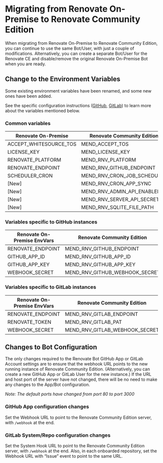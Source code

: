# Migrating from Renovate On-Premise to Renovate Community Edition
When migrating from Renovate On-Premise to Renovate Community Edition, you can continue to use the same Bot/User, with just a couple of modifications. Alternatively, you can create a separate Bot/User for the Renovate CE and disable/remove the original Renovate On-Premise Bot when you are ready.

## Change to the Environment Variables
Some existing environment variables have been renamed, and some new ones have been added.

See the specific configuration instructions ([GitHub](./configuration-github.md), [GitLab](./configuration-gitlab.md)) to learn more about the variables mentioned below.

### Common variables
| Renovate On-Premise    | Renovate Community Edition |
|------------------------|--|
| ACCEPT_WHITESOURCE_TOS | MEND_ACCEPT_TOS |
| LICENSE_KEY            | MEND_LICENSE_KEY |
| RENOVATE_PLATFORM      | MEND_RNV_PLATFORM |
| RENOVATE_ENDPOINT      | MEND_RNV_GITHUB_ENDPOINT |
| SCHEDULER_CRON         | MEND_RNV_CRON_JOB_SCHEDULER |
| [New]                  | MEND_RNV_CRON_APP_SYNC |
| [New]                  | MEND_RNV_ADMIN_API_ENABLED |
| [New]                  | MEND_RNV_SERVER_API_SECRET |
| [New]                  | MEND_RNV_SQLITE_FILE_PATH |

### Variables specific to GitHub instances
| Renovate On-Premise EnvVars | Renovate Community Edition |
|--|--|
| RENOVATE_ENDPOINT | MEND_RNV_GITHUB_ENDPOINT |
| GITHUB_APP_ID | MEND_RNV_GITHUB_APP_ID |
| GITHUB_APP_KEY | MEND_RNV_GITHUB_APP_KEY |
| WEBHOOK_SECRET | MEND_RNV_GITHUB_WEBHOOK_SECRET |

### Variables specific to GitLab instances
| Renovate On-Premise EnvVars | Renovate Community Edition |
|--|--|
| RENOVATE_ENDPOINT | MEND_RNV_GITLAB_ENDPOINT |
| RENOVATE_TOKEN | MEND_RNV_GITLAB_PAT |
| WEBHOOK_SECRET | MEND_RNV_GITLAB_WEBHOOK_SECRET |

## Changes to Bot Configuration
The only changes required to the Renovate Bot GitHub App or GitLab Account settings are to ensure that the webhook URL points to the new running instance of Renovate Community Edition. (Alternatively, you can create a new GitHub App or GitLab User for the new instance.)
If the URL and host port of the server have not changed, there will be no need to make any changes to the App/Bot configuration.

_Note: The default ports have changed from port 80 to port 3000_
### GitHub App configuration changes
Set the Webhook URL to point to the Renovate Community Edition server, with `/webhook` at the end.

### GitLab System/Repo configuration changes
Set the System Hook URL to point to the Renovate Community Edition server, with `/webhook` at the end.
Also, in each onboarded repository, set the Webhook URL with “Issue” event to point to the same URL.
